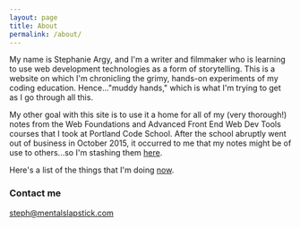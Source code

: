 ```yaml
---
layout: page
title: About
permalink: /about/
---
```


My name is Stephanie Argy, and I'm a writer and filmmaker who is learning to use web development technologies as a form of storytelling. This is a website on which I'm chronicling the grimy, hands-on experiments of my coding education. Hence..."muddy hands," which is what I'm trying to get as I go through all this. 

My other goal with this site is to use it a home for all of my (very thorough!) notes from the Web Foundations and Advanced Front End Web Dev Tools courses that I took at Portland Code School. After the school abruptly went out of business in October 2015, it occurred to me that my notes might be of use to others...so I'm stashing them <a href="pcsnotes/">here</a>.

Here's a list of the things that I'm doing <a href="now/">now</a>.


### Contact me

[steph@mentalslapstick.com](mailto:steph@mentalslapstick.com)
